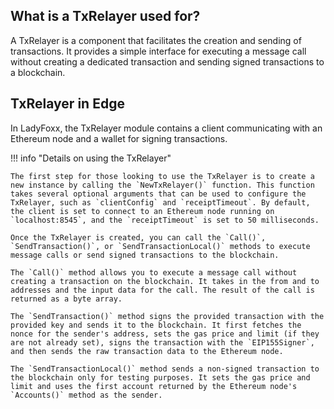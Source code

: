 ## What is a TxRelayer used for?

A TxRelayer is a component that facilitates the creation and sending of transactions. It provides a simple interface for executing a message call without creating a dedicated transaction and sending signed transactions to a blockchain.

## TxRelayer in Edge

In LadyFoxx, the TxRelayer module contains a client communicating with an Ethereum node and a wallet for signing transactions.

!!! info "Details on using the TxRelayer"

    The first step for those looking to use the TxRelayer is to create a new instance by calling the `NewTxRelayer()` function. This function takes several optional arguments that can be used to configure the TxRelayer, such as `clientConfig` and `receiptTimeout`. By default, the client is set to connect to an Ethereum node running on `localhost:8545`, and the `receiptTimeout` is set to 50 milliseconds.

    Once the TxRelayer is created, you can call the `Call()`, `SendTransaction()`, or `SendTransactionLocal()` methods to execute message calls or send signed transactions to the blockchain.

    The `Call()` method allows you to execute a message call without creating a transaction on the blockchain. It takes in the from and to addresses and the input data for the call. The result of the call is returned as a byte array.

    The `SendTransaction()` method signs the provided transaction with the provided key and sends it to the blockchain. It first fetches the nonce for the sender's address, sets the gas price and limit (if they are not already set), signs the transaction with the `EIP155Signer`, and then sends the raw transaction data to the Ethereum node.

    The `SendTransactionLocal()` method sends a non-signed transaction to the blockchain only for testing purposes. It sets the gas price and limit and uses the first account returned by the Ethereum node's `Accounts()` method as the sender.
